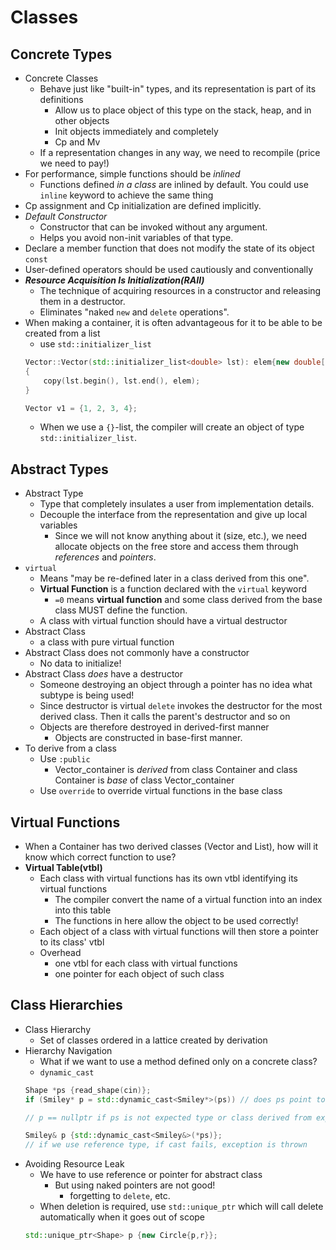 # Classes

## Concrete Types
- Concrete Classes
    - Behave just like "built-in" types, and its representation is part of its definitions
        - Allow us to place object of this type on the stack, heap, and in other objects
        - Init objects immediately and completely
        - Cp and Mv
    - If a representation changes in any way, we need to recompile (price we need to pay!)
- For performance, simple functions should be _inlined_
    - Functions defined _in a class_ are inlined by default. You could use `inline` keyword to achieve the same thing
- Cp assignment and Cp initialization are defined implicitly.
- _Default Constructor_
    - Constructor that can be invoked without any argument. 
    - Helps you avoid non-init variables of that type.
- Declare a member function that does not modify the state of its object `const`
- User-defined operators should be used cautiously and conventionally
- ___Resource Acquisition Is Initialization(RAII)___
    - The technique of acquiring resources in a constructor and releasing them in a destructor.
    - Eliminates "naked `new` and `delete` operations".
- When making a container, it is often advantageous for it to be able to be created from a list
    - use `std::initializer_list`
    ```cpp
    Vector::Vector(std::initializer_list<double> lst): elem{new double[lst.size()]}, sz{std::static_cast<int>(lst.size())}
    {
        copy(lst.begin(), lst.end(), elem);
    }

    Vector v1 = {1, 2, 3, 4};
    ```
    - When we use a `{}`-list, the compiler will create an object of type `std::initializer_list`.

## Abstract Types
- Abstract Type
    - Type that completely insulates a user from implementation details.
    - Decouple the interface from the representation and give up local variables
        - Since we will not know anything about it (size, etc.), we need allocate objects on the free store and access them through _references_ and _pointers_.
- `virtual`
    - Means "may be re-defined later in a class derived from this one".
    - __Virtual Function__ is a function declared with the `virtual` keyword
        - `=0` means __virtual function__ and some class derived from the base class MUST define the function.
    - A class with virtual function should have a virtual destructor
- Abstract Class
    - a class with pure virtual function
- Abstract Class does not commonly have a constructor
    - No data to initialize!
- Abstract Class _does_ have a destructor 
    - Someone destroying an object through a pointer has no idea what subtype is being used!
    - Since destructor is virtual `delete` invokes the destructor for the most derived class. Then it calls the parent's destructor and so on 
    - Objects are therefore destroyed in derived-first manner
        - Objects are constructed in base-first manner.
- To derive from a class
    - Use `:public`
        - Vector_container is _derived_ from class Container and class Container is _base_ of class Vector_container
    - Use `override` to override virtual functions in the base class

## Virtual Functions
- When a Container has two derived classes (Vector and List), how will it know which correct function to use?
- __Virtual Table(vtbl)__
    - Each class with virtual functions has its own vtbl identifying its virtual functions
        - The compiler convert the name of a virtual function into an index into this table
        - The functions in here allow the object to be used correctly!
    - Each object of a class with virtual functions will then store a pointer to its class' vtbl
    - Overhead 
        - one vtbl for each class with virtual functions 
        - one pointer for each object of such class

## Class Hierarchies
- Class Hierarchy 
    - Set of classes ordered in a lattice created by derivation    
- Hierarchy Navigation
    - What if we want to use a method defined only on a concrete class?
    - `dynamic_cast`
    ```cpp
    Shape *ps {read_shape(cin)};
    if (Smiley* p = std::dynamic_cast<Smiley*>(ps)) // does ps point to Smiley?

    // p == nullptr if ps is not expected type or class derived from expected type

    Smiley& p {std::dynamic_cast<Smiley&>(*ps)};
    // if we use reference type, if cast fails, exception is thrown 
    ```
- Avoiding Resource Leak
    - We have to use reference or pointer for abstract class
        - But using naked pointers are not good!
            - forgetting to `delete`, etc. 
    - When deletion is required, use `std::unique_ptr` which will call delete automatically when it goes out of scope
    ```cpp
    std::unique_ptr<Shape> p {new Circle{p,r}};
    ```
      